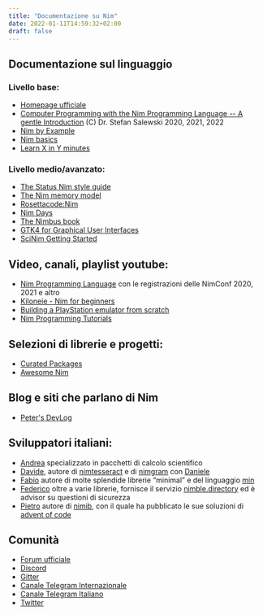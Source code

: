 ```yaml
---
title: "Documentazione su Nim"
date: 2022-01-11T14:59:32+02:00
draft: false
---
```


## Documentazione sul linguaggio 

### Livello base:

- [Homepage ufficiale](https://nim-lang.org/documentation.html)
- [Computer Programming with the Nim Programming Language -- A gentle Introduction](http://ssalewski.de/nimprogramming.html) (C) Dr. Stefan Salewski 2020, 2021, 2022
- [Nim by Example](https://nim-by-example.github.io/)
- [Nim basics](https://narimiran.github.io/nim-basics/)
- [Learn X in Y minutes](https://learnxinyminutes.com/docs/nim/)

### Livello medio/avanzato:

- [The Status Nim style guide](https://status-im.github.io/nim-style-guide/)
- [The Nim memory model](http://zevv.nl/nim-memory/)
- [Rosettacode:Nim](https://rosettacode.org/wiki/Category:Nim)
- [Nim Days](https://xmonader.github.io/nimdays/)
- [The Nimbus book](https://nimbus.guide/)
- [GTK4 for Graphical User Interfaces](http://ssalewski.de/gtkprogramming.html)
- [SciNim Getting Started](https://scinim.github.io/getting-started/index.html)

## Video, canali, playlist youtube:

- [Nim Programming Language](https://www.youtube.com/channel/UCDAYn_VFt0VisL5-1a5Dk7Q/featured) con le registrazioni delle NimConf 2020, 2021 e altro
- [Kiloneie - Nim for beginners](https://www.youtube.com/user/kiloneie/featured)
- [Building a PlayStation emulator from scratch](https://www.youtube.com/watch?v=d0DeS4tkCaI&list=PLsy98XYocZu3yuYL5GtsXxy7erdvFz0TK)
- [Nim Programming Tutorials](https://www.youtube.com/playlist?list=PLvxZJTnSXMLrCF9lXyg8D5kxTlXjwPsHE)

## Selezioni di librerie e progetti: 

- [Curated Packages](https://github.com/nim-lang/Nim/wiki/Curated-Packages)
- [Awesome Nim](https://github.com/xflywind/awesome-nim)

## Blog e siti che parlano di Nim
- [Peter's DevLog](https://peterme.net/)

## Sviluppatori italiani:

- [Andrea](https://github.com/andreaferretti) specializzato in pacchetti di calcolo scientifico
- [Davide](https://github.com/DavideGalilei), autore di [nimtesseract](https://github.com/DavideGalilei/nimtesseract) e di [nimgram](https://github.com/nimgram) con [Daniele](https://dadadani.xyz/) 
- [Fabio](https://github.com/h3rald) autore di molte splendide librerie “minimal” e del linguaggio [min](https://h3rald.com/min/)
- [Federico](https://github.com/FedericoCeratto) oltre a varie librerie, fornisce il servizio [nimble.directory](https://nimble.directory/) ed è advisor su questioni di sicurezza
- [Pietro](https://github.com/pietroppeter) autore di [nimib](https://pietroppeter.github.io/nimib/), con il quale ha pubblicato le sue soluzioni di [advent of code](https://pietroppeter.github.io/adventofnim/)

## Comunità

- [Forum ufficiale](https://forum.nim-lang.org/)
- [Discord](https://discord.gg/nim)
- [Gitter](https://gitter.im/nim-lang/Nim)
- [Canale Telegram Internazionale](https://t.me/nim_lang)
- [Canale Telegram Italiano](https://t.me/nimitalia)
- [Twitter](https://twitter.com/nim_lang)
